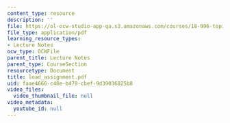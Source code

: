 ```yaml
---
content_type: resource
description: ''
file: https://ol-ocw-studio-app-qa.s3.amazonaws.com/courses/18-996-topics-in-theoretical-computer-science-internet-research-problems-spring-2002/faae4666c46eb479cbef9d39036825b8_load_assignment.pdf
file_type: application/pdf
learning_resource_types:
- Lecture Notes
ocw_type: OCWFile
parent_title: Lecture Notes
parent_type: CourseSection
resourcetype: Document
title: load_assignment.pdf
uid: faae4666-c46e-b479-cbef-9d39036825b8
video_files:
  video_thumbnail_file: null
video_metadata:
  youtube_id: null
---
```

